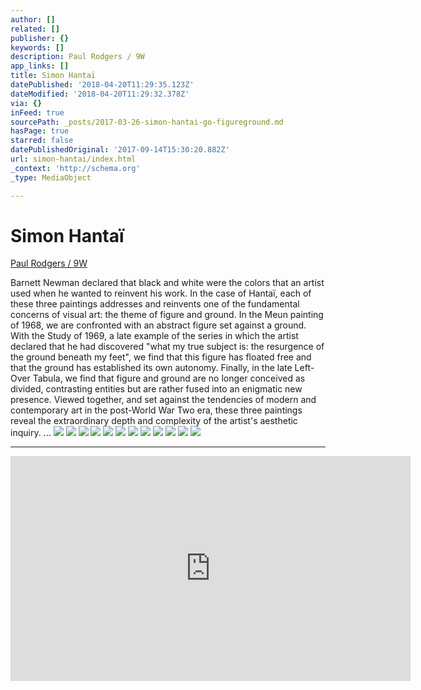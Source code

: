```yaml
---
author: []
related: []
publisher: {}
keywords: []
description: Paul Rodgers / 9W
app_links: []
title: Simon Hantaï
datePublished: '2018-04-20T11:29:35.123Z'
dateModified: '2018-04-20T11:29:32.378Z'
via: {}
inFeed: true
sourcePath: _posts/2017-03-26-simon-hantai-go-figureground.md
hasPage: true
starred: false
datePublishedOriginal: '2017-09-14T15:30:20.882Z'
url: simon-hantai/index.html
_context: 'http://schema.org'
_type: MediaObject

---
```

# Simon Hantaï

[Paul Rodgers / 9W][0]

Barnett Newman declared that black and white were the colors that an artist used when he wanted to reinvent his work. In the case of Hantaï, each of these three paintings addresses and reinvents one of the fundamental concerns of visual art: the theme of figure and ground. In the Meun painting of 1968, we are confronted with an abstract figure set against a ground. With the Study of 1969, a late example of the series in which the artist declared that he had discovered "what my true subject is: the resurgence of the ground beneath my feet", we find that this figure has floated free and that the ground has established its own autonomy. Finally, in the late Left-Over Tabula, we find that figure and ground are no longer conceived as divided, contrasting entities but are rather fused into an enigmatic new presence. Viewed together, and set against the tendencies of modern and contemporary art in the post-World War Two era, these three paintings reveal the extraordinary depth and complexity of the artist's aesthetic inquiry. ...
![](https://the-grid-user-content.s3-us-west-2.amazonaws.com/25e5919b-5c1b-4e40-979c-57c772bf4226.jpg)
![](https://the-grid-user-content.s3-us-west-2.amazonaws.com/23f12ed8-42d3-44f5-8e7c-e438f0e35789.jpg)
![](https://the-grid-user-content.s3-us-west-2.amazonaws.com/07eee1d8-b8f2-4417-ad3b-8575e04c4911.jpg)
![](https://the-grid-user-content.s3-us-west-2.amazonaws.com/27d5c803-1ba3-4475-b9e9-aa031acffa78.jpg)
![](https://the-grid-user-content.s3-us-west-2.amazonaws.com/e7c7ef53-052a-4bd8-ae0f-23949df2508e.jpg)
![](https://the-grid-user-content.s3-us-west-2.amazonaws.com/cc050ade-c88a-468c-88e0-f5d0bfb21c61.jpg)
![](https://the-grid-user-content.s3-us-west-2.amazonaws.com/76ede13a-e1ba-4f1c-91ec-1480c50c97b0.jpg)
![](https://the-grid-user-content.s3-us-west-2.amazonaws.com/90982c01-f6bb-4cf5-949c-4624c6928fbf.jpg)
![](https://the-grid-user-content.s3-us-west-2.amazonaws.com/4e861a81-f9b9-4558-b83f-820559b8d526.jpg)
![](https://the-grid-user-content.s3-us-west-2.amazonaws.com/20395678-13b3-4687-bfc6-3aac158e74c6.jpg)
![](https://the-grid-user-content.s3-us-west-2.amazonaws.com/c0e2bc1a-41ee-4d23-b2d7-0eeffd703331.jpg)
![](https://the-grid-user-content.s3-us-west-2.amazonaws.com/e2b8004c-36be-46a4-b864-e11367013e05.jpg)

---

<iframe src="https://cdn.embedly.com/widgets/media.html?src=https%3A%2F%2Fwww.youtube.com%2Fembed%2FSes7VVbYV0E%3Ffeature%3Doembed&amp;url=http%3A%2F%2Fwww.youtube.com%2Fwatch%3Fv%3DSes7VVbYV0E&amp;image=https%3A%2F%2Fi.ytimg.com%2Fvi%2FSes7VVbYV0E%2Fhqdefault.jpg&amp;key=b7d04c9b404c499eba89ee7072e1c4f7&amp;type=text%2Fhtml&amp;schema=youtube" width="640" height="360" scrolling="no" frameborder="0" allowfullscreen="" style=""></iframe>



[0]: http://paulrodgers9w.com/simon-hantai-go-figure-ground/